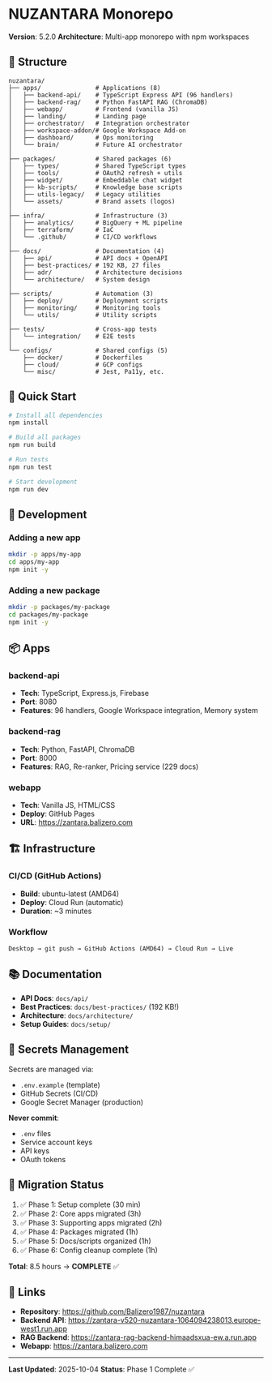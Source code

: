 # NUZANTARA Monorepo

**Version**: 5.2.0
**Architecture**: Multi-app monorepo with npm workspaces

## 📁 Structure

```
nuzantara/
├── apps/               # Applications (8)
│   ├── backend-api/    # TypeScript Express API (96 handlers)
│   ├── backend-rag/    # Python FastAPI RAG (ChromaDB)
│   ├── webapp/         # Frontend (vanilla JS)
│   ├── landing/        # Landing page
│   ├── orchestrator/   # Integration orchestrator
│   ├── workspace-addon/# Google Workspace Add-on
│   ├── dashboard/      # Ops monitoring
│   └── brain/          # Future AI orchestrator
│
├── packages/           # Shared packages (6)
│   ├── types/          # Shared TypeScript types
│   ├── tools/          # OAuth2 refresh + utils
│   ├── widget/         # Embeddable chat widget
│   ├── kb-scripts/     # Knowledge base scripts
│   ├── utils-legacy/   # Legacy utilities
│   └── assets/         # Brand assets (logos)
│
├── infra/              # Infrastructure (3)
│   ├── analytics/      # BigQuery + ML pipeline
│   ├── terraform/      # IaC
│   └── .github/        # CI/CD workflows
│
├── docs/               # Documentation (4)
│   ├── api/            # API docs + OpenAPI
│   ├── best-practices/ # 192 KB, 27 files
│   ├── adr/            # Architecture decisions
│   └── architecture/   # System design
│
├── scripts/            # Automation (3)
│   ├── deploy/         # Deployment scripts
│   ├── monitoring/     # Monitoring tools
│   └── utils/          # Utility scripts
│
├── tests/              # Cross-app tests
│   └── integration/    # E2E tests
│
└── configs/            # Shared configs (5)
    ├── docker/         # Dockerfiles
    ├── cloud/          # GCP configs
    └── misc/           # Jest, Pa11y, etc.
```

## 🚀 Quick Start

```bash
# Install all dependencies
npm install

# Build all packages
npm run build

# Run tests
npm run test

# Start development
npm run dev
```

## 🔧 Development

### Adding a new app
```bash
mkdir -p apps/my-app
cd apps/my-app
npm init -y
```

### Adding a new package
```bash
mkdir -p packages/my-package
cd packages/my-package
npm init -y
```

## 📦 Apps

### backend-api
- **Tech**: TypeScript, Express.js, Firebase
- **Port**: 8080
- **Features**: 96 handlers, Google Workspace integration, Memory system

### backend-rag
- **Tech**: Python, FastAPI, ChromaDB
- **Port**: 8000
- **Features**: RAG, Re-ranker, Pricing service (229 docs)

### webapp
- **Tech**: Vanilla JS, HTML/CSS
- **Deploy**: GitHub Pages
- **URL**: https://zantara.balizero.com

## 🏗️ Infrastructure

### CI/CD (GitHub Actions)
- **Build**: ubuntu-latest (AMD64)
- **Deploy**: Cloud Run (automatic)
- **Duration**: ~3 minutes

### Workflow
```
Desktop → git push → GitHub Actions (AMD64) → Cloud Run → Live
```

## 📚 Documentation

- **API Docs**: `docs/api/`
- **Best Practices**: `docs/best-practices/` (192 KB!)
- **Architecture**: `docs/architecture/`
- **Setup Guides**: `docs/setup/`

## 🔐 Secrets Management

Secrets are managed via:
- `.env.example` (template)
- GitHub Secrets (CI/CD)
- Google Secret Manager (production)

**Never commit**:
- `.env` files
- Service account keys
- API keys
- OAuth tokens

## 🎯 Migration Status

1. ✅ Phase 1: Setup complete (30 min)
2. ✅ Phase 2: Core apps migrated (3h)
3. ✅ Phase 3: Supporting apps migrated (2h)
4. ✅ Phase 4: Packages migrated (1h)
5. ✅ Phase 5: Docs/scripts organized (1h)
6. ✅ Phase 6: Config cleanup complete (1h)

**Total**: 8.5 hours → **COMPLETE** ✅

## 🔗 Links

- **Repository**: https://github.com/Balizero1987/nuzantara
- **Backend API**: https://zantara-v520-nuzantara-1064094238013.europe-west1.run.app
- **RAG Backend**: https://zantara-rag-backend-himaadsxua-ew.a.run.app
- **Webapp**: https://zantara.balizero.com

---

**Last Updated**: 2025-10-04
**Status**: Phase 1 Complete ✅
